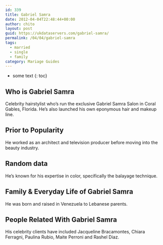 ```yaml
---
id: 339
title: Gabriel Samra
date: 2012-04-04T22:48:44+00:00
author: chito
layout: post
guid: https://ukdataservers.com/gabriel-samra/
permalink: /04/04/gabriel-samra  
tags:
  - married
  - single
  - family
category: Mariage Guides
---
```


* some text
{: toc}


## Who is  Gabriel Samra
                  
                  
                  
Celebrity hairstylist who&#8217;s run the exclusive Gabriel Samra Salon in Coral Gables, Florida. He&#8217;s also launched his own eponymous hair and makeup line. 
                  
                
                
                
## Prior to Popularity 
                  
                  
                  
He worked as an architect and television producer before moving into the beauty industry. 
                  
                
                
                
## Random data 
                  
                  
                  
He&#8217;s known for his expertise in color, specifically the balayage technique. 
                  
                
                
                
## Family & Everyday Life of Gabriel Samra
                  
                  
                  
He was born and raised in Venezuela to Lebanese parents. 
                  
                
                
                
## People Related With  Gabriel Samra
                  
                  
                  
His celebrity clients have included Jacqueline Bracamontes, Chiara Ferragni, Paulina Rubio, Maite Perroni and Rashel Diaz. 
                  
                
              
            
          
          
          
    
    
  
